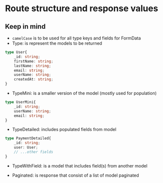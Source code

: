 # Route structure and response values

## Keep in mind
- `camelCase` is to be used for all type keys and fields for FormData
- Type: is represent the models to be returned
```ts
type User{
    _id: string;
    firstName: string;
    lastName: string;
    email: string;
    userName: string;
    createdAt: string;
}
```
- TypeMini: is a smaller version of the model (mostly used for population)
```ts
type UserMini{
    _id: string;
    userName: string;
    email: string;
}
```
- TypeDetailed: includes populated fields from model
```ts
type PaymentDetailed{
    _id: string;
    user: User;
    // ...other fields
}
```
- TypeWithField: is a model that includes field(s) from another model
<!-- ```ts
type PaymentWithUser{
    _id: string;
    user: UserMini;
    // ...other fields
}
``` -->
- Paginated<Type>: is response that consist of a list of model paginated